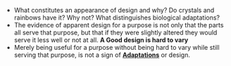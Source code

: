 - What constitutes an appearance of design and why? Do crystals and rainbows have it? Why not? What distinguishes biological adaptations?
- The evidence of apparent design for a purpose is not only that the parts all serve that purpose, but that if they were slightly altered they would serve it less well or not at all. **A Good design is hard to vary** 
- Merely being useful for a purpose without being hard to vary while still serving that purpose, is not a sign of **[Adaptations](../notes/Adaptations)** or design.
